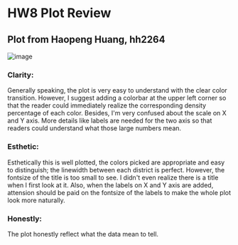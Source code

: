 # HW8 Plot Review

## Plot from Haopeng Huang, hh2264
![image](https://user-images.githubusercontent.com/10840545/48461512-1f42f480-e7a2-11e8-8e50-121b350d4bc5.png)

### Clarity:
Generally speaking, the plot is very easy to understand with the clear color transition. However, I suggest adding a colorbar at the upper 
left corner so that the reader could immediately realize the corresponding density percentage of each color. Besides, I'm very confused about
the scale on X and Y axis. More details like labels are needed for the two axis so that readers could understand what those large numbers mean.

### Esthetic:
Esthetically this is well plotted, the colors picked are appropriate and easy to distinguish; the linewidth between each district is perfect.
However, the fontsize of the title is too small to see. I didn't even realize there is a title when I first look at it. Also, when the labels
on X and Y axis are added, attension should be paid on the fontsize of the labels to make the whole plot look more naturally.

### Honestly:
The plot honestly reflect what the data mean to tell.
